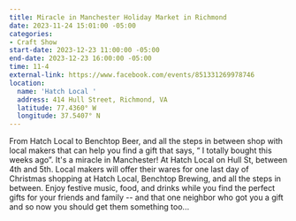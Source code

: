 ```yaml
---
title: Miracle in Manchester Holiday Market in Richmond
date: 2023-11-24 15:01:00 -05:00
categories:
- Craft Show
start-date: 2023-12-23 11:00:00 -05:00
end-date: 2023-12-23 16:00:00 -05:00
time: 11-4
external-link: https://www.facebook.com/events/851331269978746
location:
  name: 'Hatch Local '
  address: 414 Hull Street, Richmond, VA
  latitude: 77.4360° W
  longitude: 37.5407° N
---
```


From Hatch Local to Benchtop Beer, and all the steps in between shop with local makers that can help you find a gift that says, “ I totally bought this weeks ago”. It's a miracle in Manchester! At Hatch Local on Hull St, between 4th and 5th. Local makers will offer their wares for one last day of Christmas shopping at Hatch Local, Benchtop Brewing, and all the steps in between. Enjoy festive music, food, and drinks while you find the perfect gifts for your friends and family -- and that one neighbor who got you a gift and so now you should get them something too...